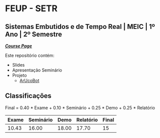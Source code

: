 # FEUP - SETR

## Sistemas Embutidos e de Tempo Real | MEIC | 1º Ano | 2º Semestre


[***Course Page***](https://sigarra.up.pt/feup/pt/ucurr_geral.ficha_uc_view?pv_ocorrencia_id=501954)


Este repositório contém:
- Slides
- Apresentação Seminário
- Projeto
   - [ArUcoBot](https://github.com/francisco-rente/SETR-PROJECT)

## Classificações

Final = 0.40 * Exame + 0.10 * Seminário + 0.25 * Demo + 0.25 * Relatório

| Exame | Seminário | Demo | Relatório | Final
|---|---|---|---|---
| 10.43 | 16.00 | 18.00 | 17.70 | 15
